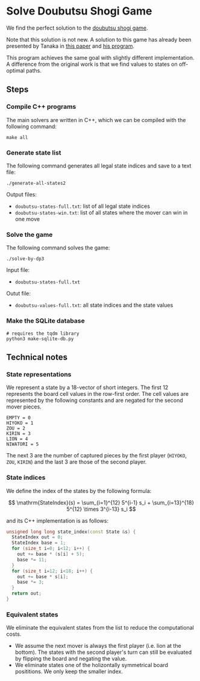 Solve Doubutsu Shogi Game
=========================

We find the perfect solution to the [doubutsu shogi game](https://en.wikipedia.org/wiki/D%C5%8Dbutsu_sh%C5%8Dgi).

Note that this solution is not new. A solution to this game has already been presented by Tanaka in [this paper](https://www.tanaka.ecc.u-tokyo.ac.jp/ktanaka/dobutsushogi/animal-private.pdf) and [his program](https://www.tanaka.ecc.u-tokyo.ac.jp/ktanaka/dobutsushogi/).

This program achieves the same goal with slightly different implementation. 
A difference from the original work is that we find values to states on off-optimal paths.


## Steps


### Compile C++ programs

The main solvers are written in C++, which we can be compiled with the following command:

```shell
make all
```

### Generate state list

The following command generates all legal state indices and save to a text file:


```shell
./generate-all-states2
```

Output files:
- `doubutsu-states-full.txt`: list of all legal state indices
- `doubutsu-states-win.txt`: list of all states where the mover can win in one move

### Solve the game

The following command solves the game:

```shell
./solve-by-dp3
```

Input file:
- `doubutsu-states-full.txt`

Outut file:
- `doubutsu-values-full.txt`: all state indices and the state values

### Make the SQLite database

```shell
# requires the tqdm library
python3 make-sqlite-db.py
```

## Technical notes

### State representations

We represent a state by a 18-vector of short integers.
The first 12 represents the board cell values in the row-first order.
The cell values are represented by the following constants and are negated for the second mover pieces.

```
EMPTY = 0
HIYOKO = 1
ZOU = 2
KIRIN = 3
LION = 4
NIWATORI = 5
```

The next 3 are the number of captured pieces by the first player (`HIYOKO`, `ZOU`, `KIRIN`) and the last 3 are those of the second player.

### State indices

We define the index of the states by the following formula:

$$
\mathrm{StateIndex}(s) = \sum_{i=1}^{12} 5^{i-1} s_i + \sum_{i=13}^{18} 5^{12} \times 3^{i-13} s_i
$$

and its C++ implementation is as follows:
```cpp
unsigned long long state_index(const State &s) {
  StateIndex out = 0;
  StateIndex base = 1; 
  for (size_t i=0; i<12; i++) {
    out += base * (s[i] + 5);
    base *= 11;
  }
  for (size_t i=12; i<18; i++) {
    out += base * s[i];
    base *= 3;
  }
  return out;
}
```

### Equivalent states

We eliminate the equivalent states from the list to reduce the computational costs.

- We assume the next mover is always the first player (i.e. lion at the bottom). The states with the second player's turn can still be evaluated by flipping the board and negating the value. 
- We eliminate states one of the holizontally symmetrical board posititions. We only keep the smaller index.
